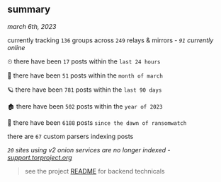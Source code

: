 
## summary
_march 6th, 2023_

currently tracking `136` groups across `249` relays & mirrors - _`91` currently online_

⏲ there have been `17` posts within the `last 24 hours`

🦈 there have been `51` posts within the `month of march`

🪐 there have been `781` posts within the `last 90 days`

🏚 there have been `502` posts within the `year of 2023`

🦕 there have been `6188` posts `since the dawn of ransomwatch`

there are `67` custom parsers indexing posts

_`20` sites using v2 onion services are no longer indexed - [support.torproject.org](https://support.torproject.org/onionservices/v2-deprecation/)_

> see the project [README](https://github.com/joshhighet/ransomwatch#ransomwatch--) for backend technicals
